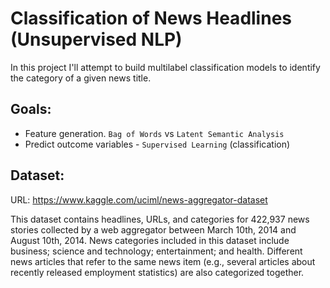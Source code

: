 # Classification of News Headlines (Unsupervised NLP)

In this project I'll attempt to build multilabel classification models to identify the category of a given news title.

## Goals:
 - Feature generation. `Bag of Words` vs `Latent Semantic Analysis`
 - Predict outcome variables - `Supervised Learning` (classification)
 
## Dataset: 
URL: https://www.kaggle.com/uciml/news-aggregator-dataset

This dataset contains headlines, URLs, and categories for 422,937 news stories collected by a web aggregator between March 10th, 2014 and August 10th, 2014.
News categories included in this dataset include business; science and technology; entertainment; and health. Different news articles that refer to the same news item (e.g., several articles about recently released employment statistics) are also categorized together.